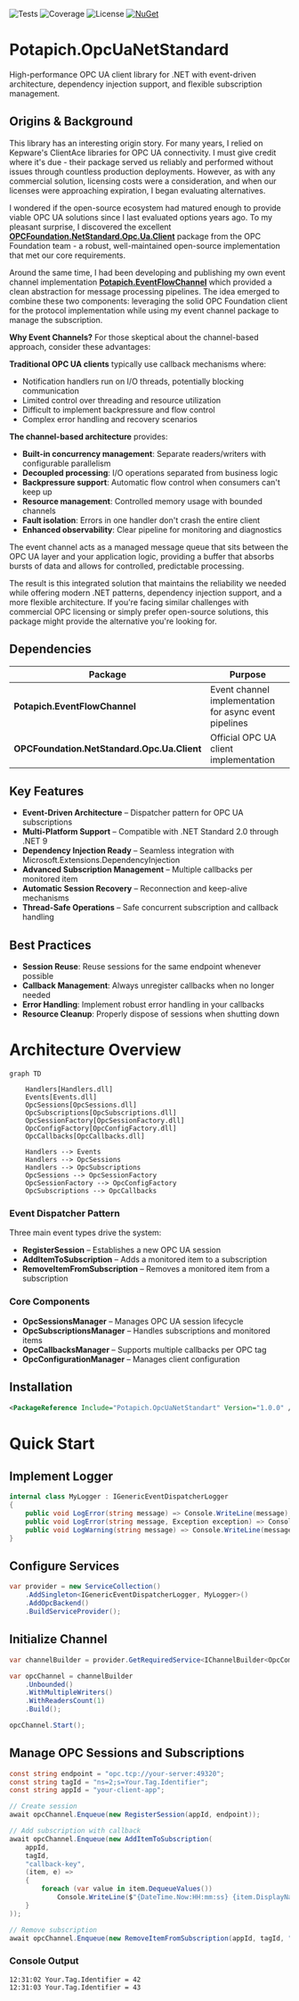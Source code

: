 ![Tests](https://img.shields.io/endpoint?url=https://gist.githubusercontent.com/potapich1978/b1c2de0894f556638077744e2530153c/raw/OpcUaNetStandard-status.json)
![Coverage](https://img.shields.io/endpoint?url=https://gist.githubusercontent.com/potapich1978/1dfd01277a348944ab1c77b6b15713cf/raw/OpcNetStandard-coverage.json)
![License](https://img.shields.io/endpoint?url=https://gist.githubusercontent.com/potapich1978/193c9aa84b5eb75ae534e41d9764e65c/raw/license.json)
[![NuGet](https://img.shields.io/nuget/v/Potapich.OpcUaNetStandart.svg)](https://www.nuget.org/packages/Potapich.OpcUaNetStandart)

# Potapich.OpcUaNetStandard  
High-performance OPC UA client library for .NET with event-driven architecture, dependency injection support, and flexible subscription management.

## Origins & Background
This library has an interesting origin story. For many years, I relied on Kepware's ClientAce libraries for OPC UA connectivity. I must give credit where it's due - their package served us reliably and performed without issues through countless production deployments. However, as with any commercial solution, licensing costs were a consideration, and when our licenses were approaching expiration, I began evaluating alternatives.

I wondered if the open-source ecosystem had matured enough to provide viable OPC UA solutions since I last evaluated options years ago. To my pleasant surprise, I discovered the excellent **[OPCFoundation.NetStandard.Opc.Ua.Client](https://www.nuget.org/packages/OPCFoundation.NetStandard.Opc.Ua.Client/)** package from the OPC Foundation team - a robust, well-maintained open-source implementation that met our core requirements.

Around the same time, I had been developing and publishing my own event channel implementation **[Potapich.EventFlowChannel](https://www.nuget.org/packages/Potapich.EventFlowChannel/)** which provided a clean abstraction for message processing pipelines. The idea emerged to combine these two components: leveraging the solid OPC Foundation client for the protocol implementation while using my event channel package to manage the subscription.

**Why Event Channels?**
For those skeptical about the channel-based approach, consider these advantages:

**Traditional OPC UA clients** typically use callback mechanisms where:
- Notification handlers run on I/O threads, potentially blocking communication
- Limited control over threading and resource utilization
- Difficult to implement backpressure and flow control
- Complex error handling and recovery scenarios

**The channel-based architecture** provides:
- **Built-in concurrency management**: Separate readers/writers with configurable parallelism
- **Decoupled processing**: I/O operations separated from business logic
- **Backpressure support**: Automatic flow control when consumers can't keep up
- **Resource management**: Controlled memory usage with bounded channels
- **Fault isolation**: Errors in one handler don't crash the entire client
- **Enhanced observability**: Clear pipeline for monitoring and diagnostics

The event channel acts as a managed message queue that sits between the OPC UA layer and your application logic, providing a buffer that absorbs bursts of data and allows for controlled, predictable processing.



The result is this integrated solution that maintains the reliability we needed while offering modern .NET patterns, dependency injection support, and a more flexible architecture. If you're facing similar challenges with commercial OPC licensing or simply prefer open-source solutions, this package might provide the alternative you're looking for.


## Dependencies

| Package | Purpose |
|---------|---------|
| **Potapich.EventFlowChannel** | Event channel implementation for async event pipelines |
| **OPCFoundation.NetStandard.Opc.Ua.Client** | Official OPC UA client implementation |


## Key Features
- **Event-Driven Architecture** – Dispatcher pattern for OPC UA subscriptions  
- **Multi-Platform Support** – Compatible with .NET Standard 2.0 through .NET 9  
- **Dependency Injection Ready** – Seamless integration with Microsoft.Extensions.DependencyInjection  
- **Advanced Subscription Management** – Multiple callbacks per monitored item  
- **Automatic Session Recovery** – Reconnection and keep-alive mechanisms  
- **Thread-Safe Operations** – Safe concurrent subscription and callback handling  


## Best Practices
- **Session Reuse**: Reuse sessions for the same endpoint whenever possible  
- **Callback Management**: Always unregister callbacks when no longer needed  
- **Error Handling**: Implement robust error handling in your callbacks  
- **Resource Cleanup**: Properly dispose of sessions when shutting down  

# Architecture Overview

```mermaid
graph TD

    Handlers[Handlers.dll]
    Events[Events.dll]
    OpcSessions[OpcSessions.dll]
    OpcSubscriptions[OpcSubscriptions.dll]
    OpcSessionFactory[OpcSessionFactory.dll]
    OpcConfigFactory[OpcConfigFactory.dll]
    OpcCallbacks[OpcCallbacks.dll]

    Handlers --> Events
    Handlers --> OpcSessions
    Handlers --> OpcSubscriptions
    OpcSessions --> OpcSessionFactory
    OpcSessionFactory --> OpcConfigFactory
    OpcSubscriptions --> OpcCallbacks
```    

### Event Dispatcher Pattern
Three main event types drive the system:
- **RegisterSession** – Establishes a new OPC UA session  
- **AddItemToSubscription** – Adds a monitored item to a subscription  
- **RemoveItemFromSubscription** – Removes a monitored item from a subscription  

### Core Components
- **OpcSessionsManager** – Manages OPC UA session lifecycle  
- **OpcSubscriptionsManager** – Handles subscriptions and monitored items  
- **OpcCallbacksManager** – Supports multiple callbacks per OPC tag  
- **OpcConfigurationManager** – Manages client configuration  


## Installation
```xml
<PackageReference Include="Potapich.OpcUaNetStandart" Version="1.0.0" />
```

# Quick Start
## Implement Logger
```cs
internal class MyLogger : IGenericEventDispatcherLogger
{
    public void LogError(string message) => Console.WriteLine(message);
    public void LogError(string message, Exception exception) => Console.WriteLine($"Error: {exception}");
    public void LogWarning(string message) => Console.WriteLine(message);
}
```
## Configure Services
```cs
var provider = new ServiceCollection()
    .AddSingleton<IGenericEventDispatcherLogger, MyLogger>()
    .AddOpcBackend()
    .BuildServiceProvider();
```

## Initialize Channel
```cs
var channelBuilder = provider.GetRequiredService<IChannelBuilder<OpcCommandEvent>>();

var opcChannel = channelBuilder
    .Unbounded()
    .WithMultipleWriters()
    .WithReadersCount(1)
    .Build();

opcChannel.Start();
```

## Manage OPC Sessions and Subscriptions
```cs
const string endpoint = "opc.tcp://your-server:49320";
const string tagId = "ns=2;s=Your.Tag.Identifier";
const string appId = "your-client-app";

// Create session
await opcChannel.Enqueue(new RegisterSession(appId, endpoint));

// Add subscription with callback
await opcChannel.Enqueue(new AddItemToSubscription(
    appId, 
    tagId, 
    "callback-key", 
    (item, e) => 
    {
        foreach (var value in item.DequeueValues())
            Console.WriteLine($"{DateTime.Now:HH:mm:ss} {item.DisplayName} = {value.Value}");
    }
));

// Remove subscription
await opcChannel.Enqueue(new RemoveItemFromSubscription(appId, tagId, "callback-key"));
```
### Console Output
```text
12:31:02 Your.Tag.Identifier = 42
12:31:03 Your.Tag.Identifier = 43
```



